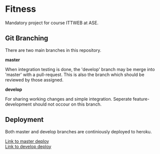 # Fitness
Mandatory project for course ITTWEB at ASE.

## Git Branching
There are two main branches in this repository.

__master__

When integration testing is done, the 'develop' branch may be merge into 'master' with a pull-request. This is also the branch which should be reviewed by those assigned.

__develop__

For sharing working changes and simple integration. Seperate feature-development should not occour on this branch.

## Deployment
Both master and develop branches are continiously deployed to heroku. 

[Link to master deploy](https://ittweb-fitness-prod.herokuapp.com/)  
[Link to develop deploy](https://ittweb-fitness-dev.herokuapp.com/)
